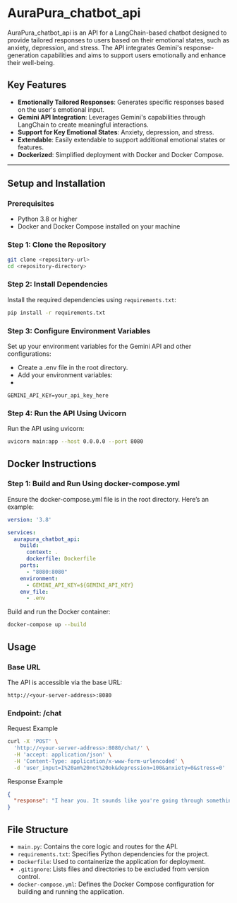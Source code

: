 # AuraPura_chatbot_api

AuraPura_chatbot_api is an API for a LangChain-based chatbot designed to provide tailored responses to users based on their emotional states, such as anxiety, depression, and stress. The API integrates Gemini's response-generation capabilities and aims to support users emotionally and enhance their well-being.

## Key Features

- **Emotionally Tailored Responses**: Generates specific responses based on the user's emotional input.
- **Gemini API Integration**: Leverages Gemini's capabilities through LangChain to create meaningful interactions.
- **Support for Key Emotional States**: Anxiety, depression, and stress.
- **Extendable**: Easily extendable to support additional emotional states or features.
- **Dockerized**: Simplified deployment with Docker and Docker Compose.

---

## Setup and Installation

### Prerequisites

- Python 3.8 or higher
- Docker and Docker Compose installed on your machine

### Step 1: Clone the Repository

```bash
git clone <repository-url>
cd <repository-directory>
```

### Step 2: Install Dependencies

Install the required dependencies using `requirements.txt`:

```bash
pip install -r requirements.txt
```

### Step 3: Configure Environment Variables

Set up your environment variables for the Gemini API and other configurations:

- Create a .env file in the root directory.
- Add your environment variables:
- 
```env
GEMINI_API_KEY=your_api_key_here
```

### Step 4: Run the API Using Uvicorn
Run the API using uvicorn:

```bash
uvicorn main:app --host 0.0.0.0 --port 8080
```

## Docker Instructions

### Step 1: Build and Run Using docker-compose.yml

Ensure the docker-compose.yml file is in the root directory. Here’s an example:

```yaml
version: '3.8'

services:
  aurapura_chatbot_api:
    build:
      context: .
      dockerfile: Dockerfile
    ports:
      - "8080:8080"
    environment:
      - GEMINI_API_KEY=${GEMINI_API_KEY}
    env_file:
      - .env
```
Build and run the Docker container:

```bash
docker-compose up --build
```

## Usage
### Base URL
The API is accessible via the base URL:

```arduino
http://<your-server-address>:8080
```

### Endpoint: /chat

Request Example

```bash
curl -X 'POST' \
  'http://<your-server-address>:8080/chat/' \
  -H 'accept: application/json' \
  -H 'Content-Type: application/x-www-form-urlencoded' \
  -d 'user_input=I%20am%20not%20ok&depression=100&anxiety=0&stress=0'
```

Response Example

```json
{
  "response": "I hear you. It sounds like you're going through something really tough right now. I'm here to listen, without judgment. Just know that you're not alone, and even though it feels overwhelming right now, feelings do change. I'm here for you."
}
```

## File Structure
- `main.py`: Contains the core logic and routes for the API.
- `requirements.txt`: Specifies Python dependencies for the project.
- `Dockerfile`: Used to containerize the application for deployment.
- `.gitignore`: Lists files and directories to be excluded from version control.
- `docker-compose.yml`: Defines the Docker Compose configuration for building and running the application.
